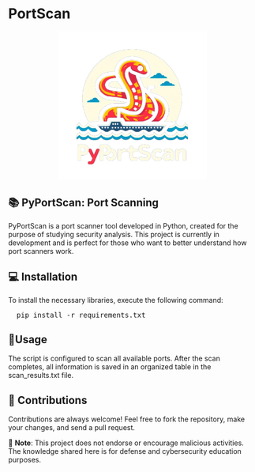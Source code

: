 # PortScan
<p align="center">
  <img src="src/logo.png" alt="PyPortScan Logo" width="300" height="300">
</p>

## 📚 PyPortScan: Port Scanning
PyPortScan is a port scanner tool developed in Python, created for the purpose of studying security analysis.
This project is currently in development and is perfect for those who want to better understand how port scanners work.

## 💻 Installation
To install the necessary libraries, execute the following command:
<pre>
  pip install -r requirements.txt
</pre>

## 🚩Usage
The script is configured to scan all available ports. After the scan completes, all information is saved in an organized table in the scan_results.txt file.

## 💬 Contributions
Contributions are always welcome! Feel free to fork the repository, make your changes, and send a pull request.


🚨 **Note**: This project does not endorse or encourage malicious activities. The knowledge shared here is for defense and cybersecurity education purposes.
